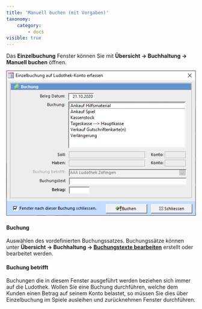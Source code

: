 ```yaml
---
title: 'Manuell buchen (mit Vorgaben)'
taxonomy:
    category:
        - docs
visible: true
---
```


Das **Einzelbuchung** Fenster können Sie mit **Übersicht → Buchhaltung → Manuell buchen** öffnen.

![einzelbuchung-erfassen](../../images/einzelbuchung-erfassen.png)

#### Buchung

Auswählen des vordefinierten Buchungssatzes. Buchungssätze können unter **Übersicht → Buchhaltung → [Buchungstexte bearbeiten](/buchhaltung/buchungstexte-bearbeiten)** erstellt oder bearbeitet werden.

#### Buchung betrifft

Buchungen die in diesem Fenster ausgeführt werden beziehen sich immer auf die Ludothek. Wollen Sie eine Buchung durchführen, welche dem Kunden einen Betrag auf seinem Konto belastet, so müssen Sie dies über Einzelbuchung im Spiele ausleihen und zurücknehmen Fenster durchführen.
